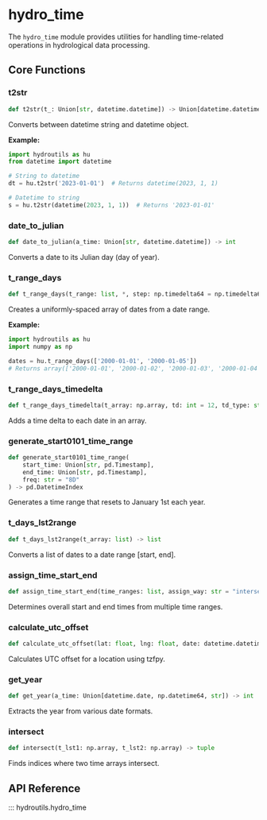 # hydro_time

The `hydro_time` module provides utilities for handling time-related operations in hydrological data processing.

## Core Functions

### t2str

```python
def t2str(t_: Union[str, datetime.datetime]) -> Union[datetime.datetime, str]
```

Converts between datetime string and datetime object.

**Example:**
```python
import hydroutils as hu
from datetime import datetime

# String to datetime
dt = hu.t2str('2023-01-01')  # Returns datetime(2023, 1, 1)

# Datetime to string
s = hu.t2str(datetime(2023, 1, 1))  # Returns '2023-01-01'
```

### date_to_julian

```python
def date_to_julian(a_time: Union[str, datetime.datetime]) -> int
```

Converts a date to its Julian day (day of year).

### t_range_days

```python
def t_range_days(t_range: list, *, step: np.timedelta64 = np.timedelta64(1, "D")) -> np.array
```

Creates a uniformly-spaced array of dates from a date range.

**Example:**
```python
import hydroutils as hu
import numpy as np

dates = hu.t_range_days(['2000-01-01', '2000-01-05'])
# Returns array(['2000-01-01', '2000-01-02', '2000-01-03', '2000-01-04'])
```

### t_range_days_timedelta

```python
def t_range_days_timedelta(t_array: np.array, td: int = 12, td_type: str = "h") -> np.array
```

Adds a time delta to each date in an array.

### generate_start0101_time_range

```python
def generate_start0101_time_range(
    start_time: Union[str, pd.Timestamp],
    end_time: Union[str, pd.Timestamp],
    freq: str = "8D"
) -> pd.DatetimeIndex
```

Generates a time range that resets to January 1st each year.

### t_days_lst2range

```python
def t_days_lst2range(t_array: list) -> list
```

Converts a list of dates to a date range [start, end].

### assign_time_start_end

```python
def assign_time_start_end(time_ranges: list, assign_way: str = "intersection") -> tuple
```

Determines overall start and end times from multiple time ranges.

### calculate_utc_offset

```python
def calculate_utc_offset(lat: float, lng: float, date: datetime.datetime = None) -> int
```

Calculates UTC offset for a location using tzfpy.

### get_year

```python
def get_year(a_time: Union[datetime.date, np.datetime64, str]) -> int
```

Extracts the year from various date formats.

### intersect

```python
def intersect(t_lst1: np.array, t_lst2: np.array) -> tuple
```

Finds indices where two time arrays intersect.

## API Reference

::: hydroutils.hydro_time